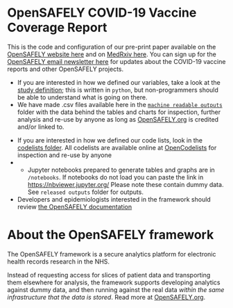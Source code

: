 # OpenSAFELY COVID-19 Vaccine Coverage Report

This is the code and configuration of our pre-print paper available on the [OpenSAFELY website here](https://opensafely.org/research/2021/covid-vaccine-coverage/) and on [MedRxiv here](https://www.medrxiv.org/content/10.1101/2021.01.25.21250356v2). You can sign up for the [OpenSAFELY email newsletter here](https://opensafely.org/contact/) for updates about the COVID-19 vaccine reports and other OpenSAFELY projects.


- If you are interested in how we defined our variables, take a look at the [study definition](analysis/study_definition_delivery.py); this is written in `python`, but non-programmers should be able to understand what is going on there.
- We have made .csv files available here in the [`machine readable outputs`](https://github.com/opensafely/nhs-covid-vaccination-coverage/tree/master/released-outputs/machine_readable_outputs) folder with the data behind the tables and charts for inspection, further analysis and re-use by anyone as long as [OpenSAFELY.org](https://opensafely.org/) is credited and/or linked to.
* If you are interested in how we defined our code lists, look in the [codelists folder](./codelists/). All codelists are available online at [OpenCodelists](https://codelists.opensafely.org/) for inspection and re-use by anyone 
* - Jupyter notebooks prepared to generate tables and graphs are in `/notebooks`. If notebooks do not load you can paste the link in https://nbviewer.jupyter.org/ Please note these contain dummy data. See `released outputs` folder for outputs.
* Developers and epidemiologists interested in the framework should review [the OpenSAFELY documentation](https://docs.opensafely.org)

# About the OpenSAFELY framework

The OpenSAFELY framework is a secure analytics platform for
electronic health records research in the NHS.

Instead of requesting access for slices of patient data and
transporting them elsewhere for analysis, the framework supports
developing analytics against dummy data, and then running against the
real data *within the same infrastructure that the data is stored*.
Read more at [OpenSAFELY.org](https://opensafely.org). 

